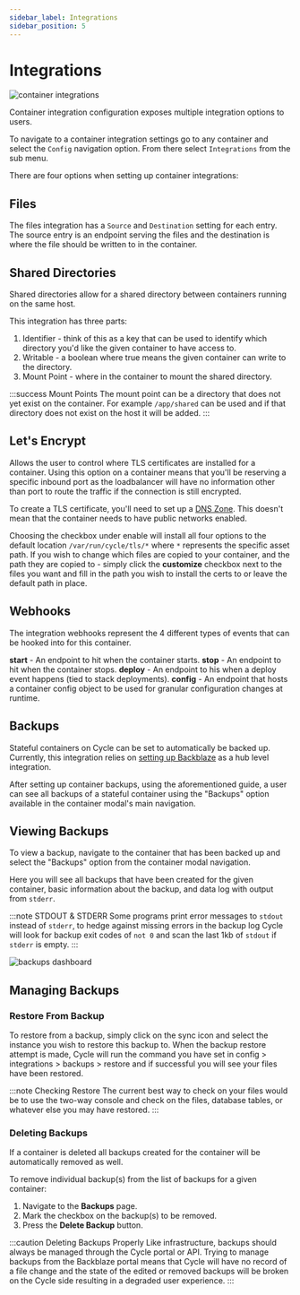 ```yaml
---
sidebar_label: Integrations
sidebar_position: 5
---
```


# Integrations

![container integrations](https://static.cycle.io/portal-docs/containers/integrations.png)

Container integration configuration exposes multiple integration options to users.

To navigate to a container integration settings go to any container and select the `Config` navigation option. From there select `Integrations` from the sub menu.

There are four options when setting up container integrations:

## Files

The files integration has a `Source` and `Destination` setting for each entry. The source entry is an endpoint serving the files and the destination is where the file should be written to in the container.

## Shared Directories

Shared directories allow for a shared directory between containers running on the same host.

This integration has three parts:

1. Identifier - think of this as a key that can be used to identify which directory you'd like the given container to have access to.
2. Writable - a boolean where true means the given container can write to the directory.
3. Mount Point - where in the container to mount the shared directory.

:::success Mount Points
The mount point can be a directory that does not yet exist on the container. For example `/app/shared` can be used and if that directory does not exist on the host it will be added.
:::

## Let's Encrypt

Allows the user to control where TLS certificates are installed for a container. Using this option on a container means that you'll be reserving a specific inbound port as the loadbalancer will have no information other than port to route the traffic if the connection is still encrypted.

To create a TLS certificate, you'll need to set up a [DNS Zone](https://docs.cycle.io/docs/dns/zones/overview). This doesn't mean that the container needs to have public networks enabled.

Choosing the checkbox under enable will install all four options to the default location `/var/run/cycle/tls/*` where `*` represents the specific asset path. If you wish to change which files are copied to your container, and the path they are copied to - simply click the **customize** checkbox next to the files you want and fill in the path you wish to install the certs to or leave the default path in place.

## Webhooks

The integration webhooks represent the 4 different types of events that can be hooked into for this container.

**start** - An endpoint to hit when the container starts.
**stop** - An endpoint to hit when the container stops.
**deploy** - An endpoint to his when a deploy event happens (tied to stack deployments).
**config** - An endpoint that hosts a container config object to be used for granular configuration changes at runtime.

## Backups

Stateful containers on Cycle can be set to automatically be backed up. Currently, this integration relies on [setting up Backblaze](/docs/guides/backblaze) as a hub level integration.

After setting up container backups, using the aforementioned guide, a user can see all backups of a stateful container using the "Backups" option available in the container modal's main navigation.

## Viewing Backups

To view a backup, navigate to the container that has been backed up and select the "Backups" option from the container modal navigation.

Here you will see all backups that have been created for the given container, basic information about the backup, and data log with output from `stderr`.

:::note STDOUT & STDERR
Some programs print error messages to `stdout` instead of `stderr`, to hedge against missing errors in the backup log Cycle will look for backup exit codes of `not 0` and scan the last 1kb of `stdout` if `stderr` is empty.
:::

![backups dashboard](https://static.cycle.io/portal-docs/containers/backups.png)

## Managing Backups

### Restore From Backup

To restore from a backup, simply click on the sync icon and select the instance you wish to restore this backup to. When the backup restore attempt is made, Cycle will run the command you have set in config > integrations > backups > restore and if successful you will see your files have been restored.

:::note Checking Restore
The current best way to check on your files would be to use the two-way console and check on the files, database tables, or whatever else you may have restored.
:::

### Deleting Backups

If a container is deleted all backups created for the container will be automatically removed as well.

To remove individual backup(s) from the list of backups for a given container:

1. Navigate to the **Backups** page.
2. Mark the checkbox on the backup(s) to be removed.
3. Press the **Delete Backup** button.

:::caution Deleting Backups Properly
Like infrastructure, backups should always be managed through the Cycle portal or API. Trying to manage backups from the Backblaze portal means that Cycle will have no record of a file change and the state of the edited or removed backups will be broken on the Cycle side resulting in a degraded user experience.
:::
